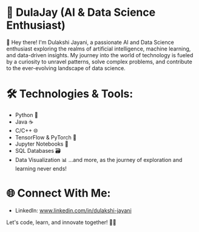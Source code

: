 # 🤖 DulaJay (AI & Data Science Enthusiast)

👋 Hey there! I'm Dulakshi Jayani, a passionate AI and Data Science enthusiast exploring the realms of artificial intelligence, machine learning, and data-driven insights. My journey into the world of technology is fueled by a curiosity to unravel patterns, solve complex problems, and contribute to the ever-evolving landscape of data science.

# 🛠️ Technologies & Tools:

- Python 🐍
- Java ☕
- C/C++ 🌐
- TensorFlow & PyTorch 🚀
- Jupyter Notebooks 📓
- SQL Databases 🗃️
- Data Visualization 📊
...and more, as the journey of exploration and learning never ends!
  
# 🌐 Connect With Me:

- LinkedIn: www.linkedin.com/in/dulakshi-jayani

Let's code, learn, and innovate together! 🚀✨
